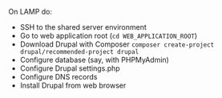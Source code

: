 On LAMP do:

- SSH to the shared server environment 
- Go to web application root (`cd WEB_APPLICATION_ROOT`)
- Download Drupal with Composer `composer create-project drupal/recommended-project drupal`
- Configure database (say, with PHPMyAdmin)
- Configure Drupal settings.php
- Configure DNS records
- Install Drupal from web browser
